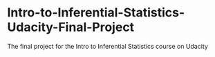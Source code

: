 # Intro-to-Inferential-Statistics-Udacity-Final-Project
The final project for the Intro to Inferential Statistics course on Udacity
